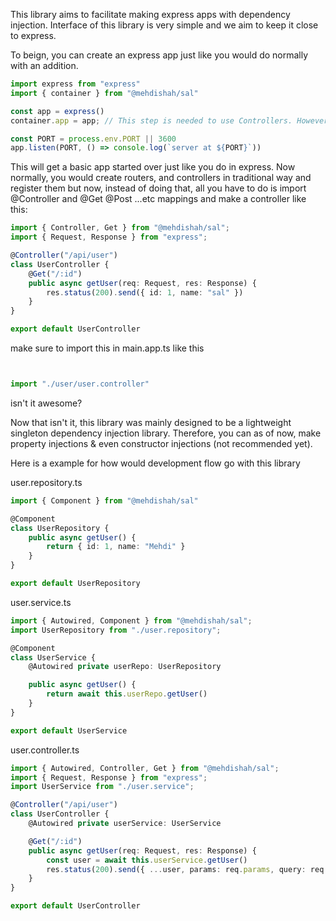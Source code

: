 This library aims to facilitate making express apps with dependency injection.
Interface of this library is very simple and we aim to keep it close to express.

To beign, you can create an express app just like you would do normally with an addition.

```ts
import express from "express"
import { container } from "@mehdishah/sal"

const app = express()
container.app = app; // This step is needed to use Controllers. However, it isn't needed for DI Injections.

const PORT = process.env.PORT || 3600
app.listen(PORT, () => console.log(`server at ${PORT}`))
```

This will get a basic app started over just like you do in express.
Now normally, you would create routers, and controllers in traditional way and register them
but now, instead of doing that, all you have to do is import @Controller and @Get @Post ...etc mappings
and make a controller like this:

```ts
import { Controller, Get } from "@mehdishah/sal";
import { Request, Response } from "express";

@Controller("/api/user")
class UserController {
    @Get("/:id")
    public async getUser(req: Request, res: Response) {
        res.status(200).send({ id: 1, name: "sal" })   
    }
}

export default UserController
```

make sure to import this in main.app.ts like this

```ts


import "./user/user.controller"
```

isn't it awesome?

Now that isn't it, this library was mainly designed to be a lightweight singleton dependency injection library.
Therefore, you can as of now, make property injections & even constructor injections (not recommended yet).

Here is a example for how would development flow go with this library

user.repository.ts
```ts
import { Component } from "@mehdishah/sal"

@Component
class UserRepository {
    public async getUser() {
        return { id: 1, name: "Mehdi" }
    }
}

export default UserRepository
```

user.service.ts
```ts
import { Autowired, Component } from "@mehdishah/sal";
import UserRepository from "./user.repository";

@Component
class UserService {
    @Autowired private userRepo: UserRepository

    public async getUser() {
        return await this.userRepo.getUser() 
    }
}

export default UserService
```

user.controller.ts
```ts
import { Autowired, Controller, Get } from "@mehdishah/sal";
import { Request, Response } from "express";
import UserService from "./user.service";

@Controller("/api/user")
class UserController {
    @Autowired private userService: UserService

    @Get("/:id")
    public async getUser(req: Request, res: Response) {
        const user = await this.userService.getUser()
        res.status(200).send({ ...user, params: req.params, query: req.query })   
    }
}

export default UserController
```